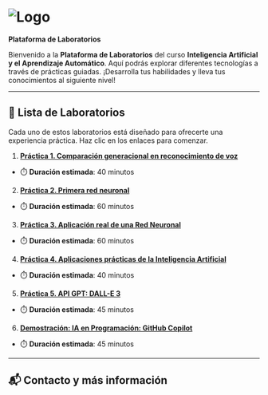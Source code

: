 # ![Logo](images/neteclogo.png) 

**Plataforma de Laboratorios**

Bienvenido a la **Plataforma de Laboratorios** del curso **Inteligencia Artificial y el Aprendizaje Automático**. Aquí podrás explorar diferentes tecnologías a través de prácticas guiadas. ¡Desarrolla tus habilidades y lleva tus conocimientos al siguiente nivel!

---

## 🌟 **Lista de Laboratorios**

Cada uno de estos laboratorios está diseñado para ofrecerte una experiencia práctica. Haz clic en los enlaces para comenzar.

01. **[Práctica 1. Comparación generacional en reconocimiento de voz](./Capítulo1/Lab1.md)**
   - ⏱️ **Duración estimada**: 40 minutos

02. **[Práctica 2. Primera red neuronal](./Capítulo2/lab2.md)**
   - ⏱️ **Duración estimada**: 60 minutos

03. **[Práctica 3. Aplicación real de una Red Neuronal](.//Capítulo3/lab3.md)**
   - ⏱️ **Duración estimada**: 60 minutos

04. **[Práctica 4. Aplicaciones prácticas de la Inteligencia Artificial](./Capítulo4/lab4.md)**
   - ⏱️ **Duración estimada**: 40 minutos

05. **[Práctica 5. API GPT: DALL-E 3](./Capítulo5/lab5.md)**
   - ⏱️ **Duración estimada**: 45 minutos

06. **[Demostración: IA en Programación: GitHub Copilot](./Capítulo6/lab6.md)**
   - ⏱️ **Duración estimada**: 45 minutos
---

## 📬 **Contacto y más información**
